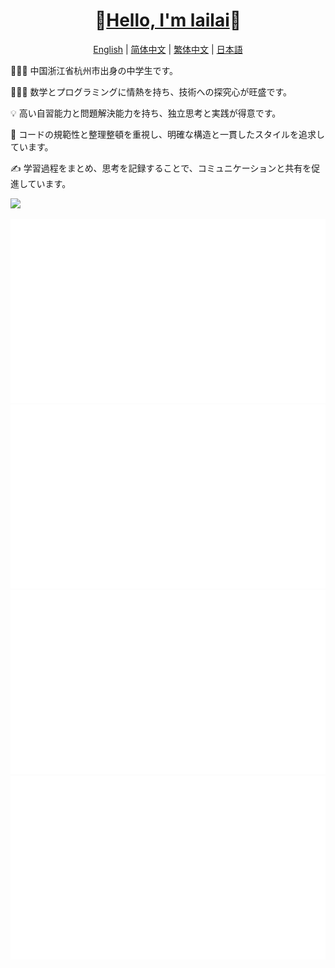 <h1 align="center">
  🎉<a href="https://www.lailai.one">Hello, I'm lailai</a>🥳
</h1>
<p align="center">
  <a href="README.md">English</a> | <a href="README.zh-Hans.md">简体中文</a> | <a href="README.zh-Hant.md">繁体中文</a> | <a href="README.ja.md">日本語</a>
</p>

🧑🏻‍🎓 中国浙江省杭州市出身の中学生です。

🧑🏻‍💻 数学とプログラミングに情熱を持ち、技術への探究心が旺盛です。

💡 高い自習能力と問題解決能力を持ち、独立思考と実践が得意です。

🫧 コードの規範性と整理整頓を重視し、明確な構造と一貫したスタイルを追求しています。

✍️ 学習過程をまとめ、思考を記録することで、コミュニケーションと共有を促進しています。

![](https://skillicons.dev/icons?i=c,cpp,py,java,md,latex,html,css,js,ts,react,tailwind,qt,cmake,npm,git,github,vscode,visualstudio,linux,windows,docker,cloudflare,wordpress&perline=12)

![](https://raw.githubusercontent.com/lailai0916/github-stats/master/generated/overview.svg#gh-dark-mode-only)
![](https://raw.githubusercontent.com/lailai0916/github-stats/master/generated/overview.svg#gh-light-mode-only)
![](https://raw.githubusercontent.com/lailai0916/github-stats/master/generated/languages.svg#gh-dark-mode-only)
![](https://raw.githubusercontent.com/lailai0916/github-stats/master/generated/languages.svg#gh-light-mode-only)

